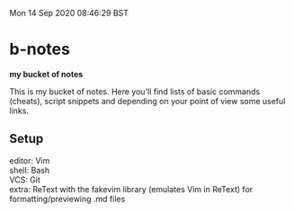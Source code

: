 Mon 14 Sep 2020 08:46:29 BST

# b-notes
**my bucket of notes**

This is my bucket of notes. Here you'll find lists of basic commands (cheats), script snippets and depending on your point of view some useful links. 

## Setup

editor: Vim  
shell: Bash  
VCS: Git  
extra: ReText with the fakevim library (emulates Vim in ReText) for formatting/previewing .md files  
